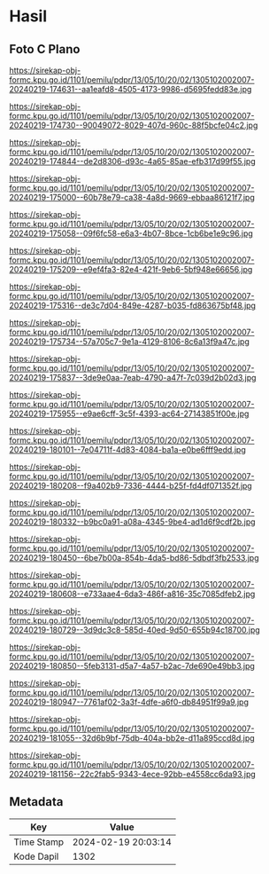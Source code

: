 # Hasil

## Foto C Plano

https://sirekap-obj-formc.kpu.go.id/1101/pemilu/pdpr/13/05/10/20/02/1305102002007-20240219-174631--aa1eafd8-4505-4173-9986-d5695fedd83e.jpg

https://sirekap-obj-formc.kpu.go.id/1101/pemilu/pdpr/13/05/10/20/02/1305102002007-20240219-174730--90049072-8029-407d-960c-88f5bcfe04c2.jpg

https://sirekap-obj-formc.kpu.go.id/1101/pemilu/pdpr/13/05/10/20/02/1305102002007-20240219-174844--de2d8306-d93c-4a65-85ae-efb317d99f55.jpg

https://sirekap-obj-formc.kpu.go.id/1101/pemilu/pdpr/13/05/10/20/02/1305102002007-20240219-175000--60b78e79-ca38-4a8d-9669-ebbaa86121f7.jpg

https://sirekap-obj-formc.kpu.go.id/1101/pemilu/pdpr/13/05/10/20/02/1305102002007-20240219-175058--09f6fc58-e6a3-4b07-8bce-1cb6be1e9c96.jpg

https://sirekap-obj-formc.kpu.go.id/1101/pemilu/pdpr/13/05/10/20/02/1305102002007-20240219-175209--e9ef4fa3-82e4-421f-9eb6-5bf948e66656.jpg

https://sirekap-obj-formc.kpu.go.id/1101/pemilu/pdpr/13/05/10/20/02/1305102002007-20240219-175316--de3c7d04-849e-4287-b035-fd863675bf48.jpg

https://sirekap-obj-formc.kpu.go.id/1101/pemilu/pdpr/13/05/10/20/02/1305102002007-20240219-175734--57a705c7-9e1a-4129-8106-8c6a13f9a47c.jpg

https://sirekap-obj-formc.kpu.go.id/1101/pemilu/pdpr/13/05/10/20/02/1305102002007-20240219-175837--3de9e0aa-7eab-4790-a47f-7c039d2b02d3.jpg

https://sirekap-obj-formc.kpu.go.id/1101/pemilu/pdpr/13/05/10/20/02/1305102002007-20240219-175955--e9ae6cff-3c5f-4393-ac64-27143851f00e.jpg

https://sirekap-obj-formc.kpu.go.id/1101/pemilu/pdpr/13/05/10/20/02/1305102002007-20240219-180101--7e04711f-4d83-4084-ba1a-e0be6fff9edd.jpg

https://sirekap-obj-formc.kpu.go.id/1101/pemilu/pdpr/13/05/10/20/02/1305102002007-20240219-180208--f9a402b9-7336-4444-b25f-fd4df071352f.jpg

https://sirekap-obj-formc.kpu.go.id/1101/pemilu/pdpr/13/05/10/20/02/1305102002007-20240219-180332--b9bc0a91-a08a-4345-9be4-ad1d6f9cdf2b.jpg

https://sirekap-obj-formc.kpu.go.id/1101/pemilu/pdpr/13/05/10/20/02/1305102002007-20240219-180450--6be7b00a-854b-4da5-bd86-5dbdf3fb2533.jpg

https://sirekap-obj-formc.kpu.go.id/1101/pemilu/pdpr/13/05/10/20/02/1305102002007-20240219-180608--e733aae4-6da3-486f-a816-35c7085dfeb2.jpg

https://sirekap-obj-formc.kpu.go.id/1101/pemilu/pdpr/13/05/10/20/02/1305102002007-20240219-180729--3d9dc3c8-585d-40ed-9d50-655b94c18700.jpg

https://sirekap-obj-formc.kpu.go.id/1101/pemilu/pdpr/13/05/10/20/02/1305102002007-20240219-180850--5feb3131-d5a7-4a57-b2ac-7de690e49bb3.jpg

https://sirekap-obj-formc.kpu.go.id/1101/pemilu/pdpr/13/05/10/20/02/1305102002007-20240219-180947--7761af02-3a3f-4dfe-a6f0-db84951f99a9.jpg

https://sirekap-obj-formc.kpu.go.id/1101/pemilu/pdpr/13/05/10/20/02/1305102002007-20240219-181055--32d6b9bf-75db-404a-bb2e-d11a895ccd8d.jpg

https://sirekap-obj-formc.kpu.go.id/1101/pemilu/pdpr/13/05/10/20/02/1305102002007-20240219-181156--22c2fab5-9343-4ece-92bb-e4558cc6da93.jpg


## Metadata

| Key        | Value               |
| ---------- | ------------------- |
| Time Stamp | 2024-02-19 20:03:14 |
| Kode Dapil | 1302                |



